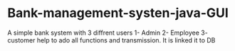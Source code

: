 # Bank-management-systen-java-GUI
A simple bank system with 3 diffrent users 1- Admin 2- Employee 3- customer help to ado all functions and transmission. It is linked it to DB 
